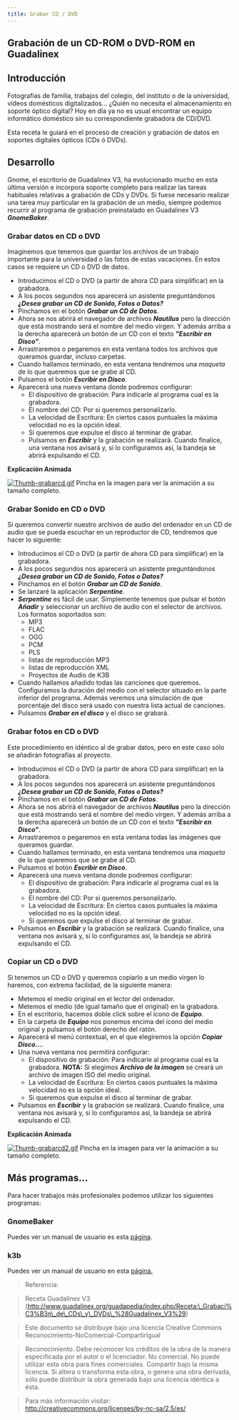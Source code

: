 ```yaml
---
title: Grabar CD / DVD
---
```


## Grabación de un CD-ROM o DVD-ROM en Guadalinex

## Introducción

Fotografías de familia, trabajos del colegio, del instituto o de la universidad, vídeos domésticos digitalizados... ¿Quién no necesita el almacenamiento en soporte óptico digital? Hoy en día ya no es usual encontrar un equipo informático doméstico sin su correspondiente grabadora de CD/DVD.

Esta receta le guiará en el proceso de creación y grabación de datos en soportes digitales ópticos (CDs ó DVDs).

## Desarrollo

Gnome, el escritorio de Guadalinex V3, ha evolucionado mucho en esta última versión e incorpora soporte completo para realizar las tareas habituales relativas a grabación de CDs y DVDs. Si fuese necesario realizar una tarea muy particular en la grabación de un medio, siempre podemos recurrir al programa de grabación preinstalado en Guadalinex V3 _**GnomeBaker**_.

### Grabar datos en CD o DVD

Imaginemos que tenemos que guardar los archivos de un trabajo importante para la universidad o las fotos de estas vacaciones. En estos casos se requiere un CD o DVD de datos.

* Introducimos el CD o DVD (a partir de ahora CD para simplificar) en la grabadora.
* A los pocos segundos nos aparecerá un asistente preguntándonos _**¿Desea grabar un CD de Sonido, Fotos o Datos?**_
* Pinchamos en el botón _**Grabar un CD de Datos**_.
* Ahora se nos abrirá el navegador de archivos _**Nautilus**_ pero la dirección que está mostrando será el nombre del medio virgen. Y además arriba a la derecha aparecerá un botón de un CD con el texto _**"Escribir en Disco"**_.
* Arrastraremos o pegaremos en esta ventana todos los archivos que queramos guardar, incluso carpetas.
* Cuando hallamos terminado, en esta ventana tendremos una _maqueta_ de lo que queremos que se grabe al CD.
* Pulsamos el botón _**Escribir en Disco**_.
* Aparecerá una nueva ventana donde podremos configurar:
    * El dispositivo de grabación: Para indicarle al programa cual es la grabadora.
    * El nombre del CD: Por si queremos personalizarlo.
    * La velocidad de Escritura: En ciertos casos puntuales la máxima velocidad no es la opción ideal.
    * Si queremos que expulse el disco al terminar de grabar.
    * Pulsamos en _**Escribir**_ y la grabación se realizará. Cuando finalice, una ventana nos avisará y, si lo configuramos así, la bandeja se abrirá expulsando el CD.

**Explicación Animada**

 [![Thumb-grabarcd.gif](http://www.guadalinex.org/guadapedia/images/8/82/Thumb-grabarcd.gif)](http://www.guadalinex.org/guadapedia/images/6/69/Grabarcd.gif "http://www.guadalinex.org/guadapedia/images/6/69/Grabarcd.gif")  Pincha en la imagen para ver la animación a su tamaño completo.

### Grabar Sonido en CD o DVD

Si queremos convertir nuestro archivos de audio del ordenador en un CD de audio que se pueda escuchar en un reproductor de CD, tendremos que hacer lo siguiente:

* Introducimos el CD o DVD (a partir de ahora CD para simplificar) en la grabadora.
* A los pocos segundos nos aparecerá un asistente preguntándonos _**¿Desea grabar un CD de Sonido, Fotos o Datos?**_
* Pinchamos en el botón _**Grabar un CD de Sonido**_.
* Se lanzaré la aplicación _**Serpentine**_.
* _**Serpentine**_ es fácil de usar. Simplemente tenemos que pulsar el botón _**Añadir**_ y seleccionar un archivo de audio con el selector de archivos. Los formatos soportados son:
    * MP3
    * FLAC
    * OGG
    * PCM
    * PLS
    * listas de reproducción MP3
    * listas de reproducción XML
    * Proyectos de Audio de K3B
* Cuando hallamos añadido todas las canciones que queremos. Configuramos la duración del medio con el selector situado en la parte inferior del programa. Además veremos una simulación de que porcentaje del disco será usado con nuestra lista actual de canciones.
* Pulsamos _**Grabar en el disco**_ y el disco se grabará.

### Grabar fotos en CD o DVD

Este procedimiento en idéntico al de grabar datos, pero en este caso sólo se añadirán fotografías al proyecto.

* Introducimos el CD o DVD (a partir de ahora CD para simplificar) en la grabadora.
* A los pocos segundos nos aparecerá un asistente preguntándonos _**¿Desea grabar un CD de Sonido, Fotos o Datos?**_
* Pinchamos en el botón _**Grabar un CD de Fotos**_.
* Ahora se nos abrirá el navegador de archivos _**Nautilus**_ pero la dirección que está mostrando será el nombre del medio virgen. Y además arriba a la derecha aparecerá un botón de un CD con el texto _**"Escribir en Disco"**_.
* Arrastraremos o pegaremos en esta ventana todas las imágenes que queramos guardar.
* Cuando hallamos terminado, en esta ventana tendremos una _maqueta_ de lo que queremos que se grabe al CD.
* Pulsamos el botón _**Escribir en Disco**_.
* Aparecerá una nueva ventana donde podremos configurar:
    * El dispositivo de grabación: Para indicarle al programa cual es la grabadora.
    * El nombre del CD: Por si queremos personalizarlo.
    * La velocidad de Escritura: En ciertos casos puntuales la máxima velocidad no es la opción ideal.
    * Si queremos que expulse el disco al terminar de grabar.
* Pulsamos en _**Escribir**_ y la grabación se realizará. Cuando finalice, una ventana nos avisará y, si lo configuramos así, la bandeja se abrirá expulsando el CD.

### Copiar un CD o DVD

Si tenemos un CD o DVD y queremos copiarlo a un medio virgen lo haremos, con extrema facilidad, de la siguiente manera:

* Metemos el medio original en el lector del ordenador.
* Metemos el medio (de igual tamaño que el original) en la grabadora.
* En el escritorio, hacemos doble click sobre el icono de _**Equipo**_.
* En la carpeta de _**Equipo**_ nos ponemos encima del icono del medio original y pulsamos el botón derecho del ratón.
* Aparecerá el menú contextual, en el que elegiremos la opción _**Copiar Disco...**_.
* Una nueva ventana nos permitirá configurar:
    * El dispositivo de grabación: Para indicarle al programa cual es la grabadora. **NOTA:** Si elegimos _**Archivo de la imagen**_ se creará un archivo de imagen ISO del medio original.
    * La velocidad de Escritura: En ciertos casos puntuales la máxima velocidad no es la opción ideal.
    * Si queremos que expulse el disco al terminar de grabar.
* Pulsamos en _**Escribir**_ y la grabación se realizará. Cuando finalice, una ventana nos avisará y, si lo configuramos así, la bandeja se abrirá expulsando el CD.

**Explicación Animada**

 [![Thumb-grabarcd2.gif](http://www.guadalinex.org/guadapedia/images/2/2a/Thumb-grabarcd2.gif)](http://www.guadalinex.org/guadapedia/images/5/53/Grabarcd2.gif "http://www.guadalinex.org/guadapedia/images/5/53/Grabarcd2.gif")  Pincha en la imagen para ver la animación a su tamaño completo.

## Más programas...

Para hacer trabajos más profesionales podemos utilizar los siguientes programas:

### GnomeBaker

Puedes ver un manual de usuario es esta [página](http://lliurex.net/home/files/documentacion/es/html509/ch07.html).

### k3b

Puedes ver un manual de usuario en esta [página.](http://www.cprdonbenito.arrakis.es/html/k3b/k3b.htm)

> Referencia:

> Receta Guadalinex V3 (http://www.guadalinex.org/guadapedia/index.php/Receta:\_Grabaci%C3%B3n\_de\_CDs\_y\_DVDs\_%28Guadalinex_V3%29)

> Este documento se distribuye bajo una licencia Creative Commons Reconocimiento-NoComercial-CompartirIgual

> Reconocimiento. Debe reconocer los créditos de la obra de la manera especificada por el autor o el licenciador.
> No comercial. No puede utilizar esta obra para fines comerciales.
Compartir bajo la misma licencia. Si altera o transforma esta obra, o genera una obra derivada, sólo puede distribuir la obra generada bajo una licencia idéntica a ésta.


> Para más información visitar: http://creativecommons.org/licenses/by-nc-sa/2.5/es/